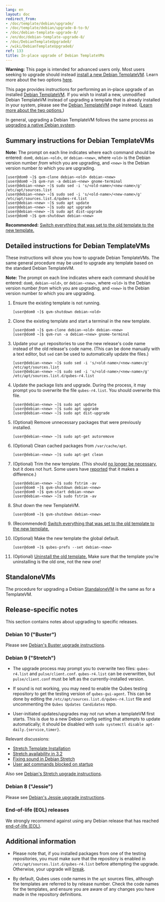 ```yaml
---
lang: en
layout: doc
redirect_from:
- /doc/template/debian/upgrade/
- /doc/template/debian/upgrade-8-to-9/
- /doc/debian-template-upgrade-8/
- /en/doc/debian-template-upgrade-8/
- /doc/DebianTemplateUpgrade8/
- /wiki/DebianTemplateUpgrade8/
ref: 133
title: In-place upgrade of Debian TemplateVMs
---
```



<div class="alert alert-danger" role="alert">
  <i class="fa fa-exclamation-triangle"></i>
  <b>Warning:</b> This page is intended for advanced users only. Most users seeking to upgrade should instead <a href="/doc/templates/debian/#installing">install a new Debian TemplateVM</a>. Learn more about the two options <a href="/doc/templates/debian/#upgrading">here</a>.
</div>


This page provides instructions for performing an in-place upgrade of an installed [Debian TemplateVM](/doc/templates/debian/).
If you wish to install a new, unmodified Debian TemplateVM instead of upgrading a template that is already installed in your system, please see the [Debian TemplateVM](/doc/templates/debian/) page instead. ([Learn more about the two options.](/doc/templates/debian/#upgrading))

In general, upgrading a Debian TemplateVM follows the same process as [upgrading a native Debian system](https://wiki.debian.org/DebianUpgrade).

## Summary instructions for Debian TemplateVMs

**Note:** The prompt on each line indicates where each command should be entered: `dom0`, `debian-<old>`, or `debian-<new>`, where `<old>` is the Debian version number *from* which you are upgrading, and `<new>` is the Debian version number *to* which you are upgrading.

```
[user@dom0 ~]$ qvm-clone debian-<old> debian-<new>
[user@dom0 ~]$ qvm-run -a debian-<new> gnome-terminal
[user@debian-<new> ~]$ sudo sed -i 's/<old-name>/<new-name>/g' /etc/apt/sources.list
[user@debian-<new> ~]$ sudo sed -i 's/<old-name>/<new-name>/g' /etc/apt/sources.list.d/qubes-r4.list
[user@debian-<new> ~]$ sudo apt update
[user@debian-<new> ~]$ sudo apt upgrade
[user@debian-<new> ~]$ sudo apt dist-upgrade
[user@dom0 ~]$ qvm-shutdown debian-<new>
```

**Recommended:** [Switch everything that was set to the old template to the new template.](/doc/templates/#switching)

## Detailed instructions for Debian TemplateVMs

These instructions will show you how to upgrade Debian TemplateVMs.
The same general procedure may be used to upgrade any template based on the standard Debian TemplateVM.

**Note:** The prompt on each line indicates where each command should be entered: `dom0`, `debian-<old>`, or `debian-<new>`, where `<old>` is the Debian version number *from* which you are upgrading, and `<new>` is the Debian version number *to* which you are upgrading.

1. Ensure the existing template is not running.

    ```
    [user@dom0 ~]$ qvm-shutdown debian-<old>
    ```

2. Clone the existing template and start a terminal in the new template.

    ```
    [user@dom0 ~]$ qvm-clone debian-<old> debian-<new>
    [user@dom0 ~]$ qvm-run -a debian-<new> gnome-terminal
    ```

3. Update your `apt` repositories to use the new release's code name instead of the old release's code name.
   (This can be done manually with a text editor, but `sed` can be used to automatically update the files.)

    ```
    [user@debian-<new> ~]$ sudo sed -i 's/<old-name>/<new-name>/g' /etc/apt/sources.list
    [user@debian-<new> ~]$ sudo sed -i 's/<old-name>/<new-name>/g' /etc/apt/sources.list.d/qubes-r4.list
    ```

4. Update the package lists and upgrade.
   During the process, it may prompt you to overwrite the file `qubes-r4.list`.
   You should overwrite this file.

    ```
    [user@debian-<new> ~]$ sudo apt update
    [user@debian-<new> ~]$ sudo apt upgrade
    [user@debian-<new> ~]$ sudo apt dist-upgrade
    ```

5. (Optional) Remove unnecessary packages that were previously installed.

    ```
    [user@debian-<new> ~]$ sudo apt-get autoremove
    ```

6. (Optional) Clean cached packages from `/var/cache/apt`.

    ```
    [user@debian-<new> ~]$ sudo apt-get clean
    ```

7. (Optional) Trim the new template.
    (This should [no longer be necessary](/doc/templates/#important-notes), but it does not hurt.
    Some users have [reported](https://github.com/QubesOS/qubes-issues/issues/5055) that it makes a difference.)

    ```
    [user@debian-<new> ~]$ sudo fstrim -av
    [user@dom0 ~]$ qvm-shutdown debian-<new>
    [user@dom0 ~]$ qvm-start debian-<new>
    [user@debian-<new> ~]$ sudo fstrim -av
    ```

8. Shut down the new TemplateVM.

    ```
    [user@dom0 ~]$ qvm-shutdown debian-<new>
    ```

9. (Recommended) [Switch everything that was set to the old template to the new template.](/doc/templates/#switching)

10. (Optional) Make the new template the global default.

    ```
    [user@dom0 ~]$ qubes-prefs --set debian-<new>
    ```

11. (Optional) [Uninstall the old template.](/doc/templates/#uninstalling)
    Make sure that the template you're uninstalling is the old one, not the new one!

## StandaloneVMs

The procedure for upgrading a Debian [StandaloneVM](/doc/standalone-and-hvm/) is the same as for a TemplateVM.

## Release-specific notes

This section contains notes about upgrading to specific releases.

### Debian 10 ("Buster")

Please see [Debian's Buster upgrade instructions](https://www.debian.org/releases/buster/amd64/release-notes/ch-upgrading.en.html).

### Debian 9 ("Stretch")

* The upgrade process may prompt you to overwrite two files: `qubes-r4.list` and `pulse/client.conf`.
  `qubes-r4.list` can be overwritten, but `pulse/client.conf` must be left as the currently-installed version.

* If sound is not working, you may need to enable the Qubes testing repository to get the testing version of `qubes-gui-agent`.
  This can be done by editing the `/etc/apt/sources.list.d/qubes-r4.list` file and uncommenting the `Qubes Updates Candidates` repo.

* User-initiated updates/upgrades may not run when a templateVM first starts.
  This is due to a new Debian config setting that attempts to update automatically; it should be disabled with `sudo systemctl disable apt-daily.{service,timer}`.

Relevant discussions:

* [Stretch Template Installation](https://groups.google.com/forum/#!topicsearchin/qubes-devel/debian$20stretch/qubes-devel/4rdayBF_UTc)
* [Stretch availability in 3.2](https://groups.google.com/forum/#!topicsearchin/qubes-devel/debian$20stretch/qubes-devel/cekPfBqQMOI)
* [Fixing sound in Debian Stretch](https://groups.google.com/forum/#!topic/qubes-users/JddCE54GFiU)
* [User apt commands blocked on startup](https://github.com/QubesOS/qubes-issues/issues/2621)

Also see [Debian's Stretch upgrade instructions](https://www.debian.org/releases/stretch/amd64/release-notes/ch-upgrading.en.html).

### Debian 8 ("Jessie")

Please see [Debian's Jessie upgrade instructions](https://www.debian.org/releases/jessie/amd64/release-notes/ch-upgrading.en.html).

### End-of-life (EOL) releases

We strongly recommend against using any Debian release that has reached [end-of-life (EOL)](https://wiki.debian.org/DebianReleases#Production_Releases).

## Additional information

* Please note that, if you installed packages from one of the testing repositories, you must make sure that the repository is enabled in `/etc/apt/sources.list.d/qubes-r4.list` before attempting the upgrade.
  Otherwise, your upgrade will [break](https://github.com/QubesOS/qubes-issues/issues/2418).

* By default, Qubes uses code names in the `apt` sources files, although the templates are referred to by release number.
  Check the code names for the templates, and ensure you are aware of any changes you have made in the repository definitions.

